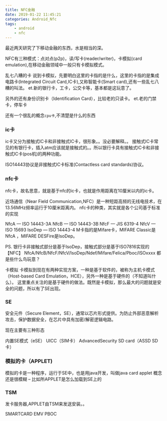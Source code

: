 ```yaml
---
title: NFC金融
date: 2019-01-22 11:45:21
categories: Android_Nfc
tags: 
	- android
	- nfc
---
```


最近两天研究了下移动金融的东西，水是相当的深。

NFC有三种模式：点对点(p2p)，读/写卡(reader/writer)，卡模拟(card emulation),在移动金融领域中一般只有卡模拟模式。

乱七八糟的卡
说到卡模拟，先要明白这里的卡指的是什么，这里的卡指的是集成电路卡(Integrated Circuit Card,IC卡),又称智能卡(Smart card),还有一些乱七八糟的叫法。
et.新的银行卡，工卡，公交卡等，基本都是这玩意了。

另外的还有身份识别卡（Identification Card），比较老的只读卡。
et.老的门禁卡，停车卡

还有一个很乱的概念`cpu卡`,不清楚是什么的东西

### ic卡
ic卡又分为接触式IC卡和非接触式IC卡，很形象。。没必要解释。。
接触式IC卡常见的有银行卡，插入atm应该就是接触式的。。所以银行卡具有接触式IC卡和非接触式IC卡(pos机)的两种功能。

ISO14443协议是非接触式IC卡标准(Contactless card standards)协议。

### nfc卡
nfc卡，故名思意，就是基于nfc的ic卡，也就是作用距离在10厘米以内的ic卡。

近场通信（Near Field Communication,NFC）是一种短距高频的无线电技术，在13.56MHz频率运行于10厘米距离内。
nfc卡的种类，其实就是各个公司基于标准的实现

NfcA — ISO 14443-3A
NfcB — ISO 14443-3B
NfcF — JIS 6319-4
NfcV — ISO 15693
IsoDep — ISO 14443-4
M卡指的是Mifare卡，MIFARE Classic是NfcA ，MIFARE DESFire是IsoDep。

PS. 银行卡非接触式部分是基于IsoDep，接触式部分是基于ISO7816实现的
【NFC】 NfcA/NfcB/NfcF/NfcV/IsoDep/Ndef/Mifare/Felica/Pboc/ISOxxxx 都是些什么鸟玩意？

卡模拟
卡模拟到现在有两种实现方案，一种是基于软件的，被称为主机卡模式（Host-based Card Emulation，HCE），另外一种是基于硬件的（不知道叫什么）。
这里重点关注的是基于硬件的做法。既然是卡模拟，那么最大的问题就是安全的问题，所以有了SE出现。

### SE
安全元件（Secure Element，SE），通常以芯片形式提供。为防止外部恶意解析攻击，保护数据安全，在芯片中具有加密/解密逻辑电路。

现在主要有三种形态

内置SE模式（eSE）
UICC（SIM卡）
AdvancedSecurity SD card（ASSD SD卡）

### 模拟的卡（APPLET)
模拟的卡是一种程序，运行于SE中，也是用java开发，叫做java card applet
概念还是很模糊 – 比如所APPLET是怎么加载到SE上的

### TSM
发卡服务器,APPLET由TSM来发送安装。。

SMARTCARD
EMV
PBOC
